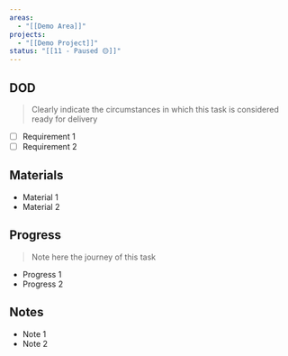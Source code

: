 ```yaml
---
areas:
  - "[[Demo Area]]"
projects:
  - "[[Demo Project]]"
status: "[[11 - Paused 🟡]]"
---
```

## DOD

> Clearly indicate the circumstances in which this task is considered ready for delivery

- [ ] Requirement 1
- [ ] Requirement 2
## Materials

- Material 1
- Material 2
## Progress

> Note here the journey of this task

- Progress 1
- Progress 2
## Notes

- Note 1
- Note 2